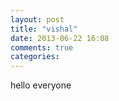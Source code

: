 ```yaml
---
layout: post
title: "vishal"
date: 2013-06-22 16:08
comments: true
categories: 
---
```


hello everyone

